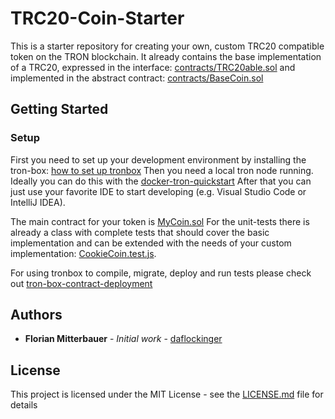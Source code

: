 # TRC20-Coin-Starter

This is a starter repository for creating your own, custom TRC20 compatible token on the TRON blockchain.
It already contains the base implementation of a TRC20, expressed in the interface: 
[contracts/TRC20able.sol](https://github.com/cookie-coin/TRC20-Coin-Starter/blob/master/contracts/TRC20able.sol)
and implemented in the abstract contract: 
[contracts/BaseCoin.sol](https://github.com/cookie-coin/TRC20-Coin-Starter/blob/master/contracts/BaseCoin.sol)


## Getting Started

### Setup
First you need to set up your development environment by installing the tron-box: [how to set up tronbox](https://developers.tron.network/docs/tron-box-user-guide)
Then you need a local tron node running. Ideally you can do this with the [docker-tron-quickstart](https://github.com/TRON-US/docker-tron-quickstart)
After that you can just use your favorite IDE to start developing (e.g. Visual Studio Code or IntelliJ IDEA).

The main contract for your token is [MyCoin.sol](https://github.com/cookie-coin/TRC20-Coin-Starter/blob/master/contracts/MyCoin.sol)
For the unit-tests there is already a class with complete tests that should cover the basic implementation 
and can be extended with the needs of your custom implementation: [CookieCoin.test.js](https://github.com/cookie-coin/cookie-coin/blob/master/test/CookieCoin.test.js).

For using tronbox to compile, migrate, deploy and run tests please check out [tron-box-contract-deployment](https://developers.tron.network/docs/tron-box-contract-deployment)

## Authors
* **Florian Mitterbauer** - *Initial work* - [daflockinger](https://github.com/daflockinger)

## License
This project is licensed under the MIT License - see the [LICENSE.md](https://github.com/daflockinger/unitstack/blob/master/LICENSE) file for details

